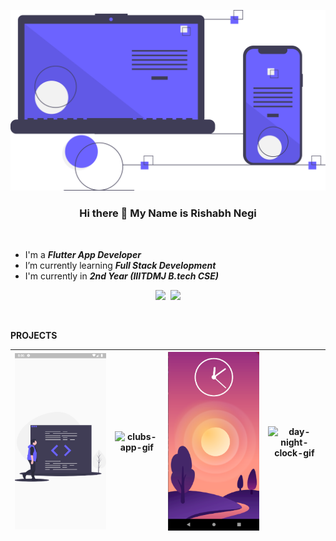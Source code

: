 ![Banner](https://github.com/Rishabh-Negi/project_gallery/blob/master/banner.svg?raw=true)

<h3><p align="center">Hi there 👋 My Name is Rishabh Negi</p></h3>
<br>

- I'm a ***Flutter App Developer***
- I’m currently learning ***Full Stack Development***
- I'm currently in ***2nd Year (IIITDMJ B.tech CSE)***

<p align="center">
<a href="https://www.instagram.com/rishabh_negi_04/"><img height="30" src="https://github.com/WaylonWalker/WaylonWalker/blob/main/icon/instagram.jpg?raw=true"></a>
&nbsp;<a href="https://www.linkedin.com/in/rishabh-negi-6413b91b4/"><img height="30" src="https://github.com/WaylonWalker/WaylonWalker/blob/main/icon/linkedin.png?raw=true"></a>
</p>

<br>

**PROJECTS**

|![clubs-app-photo](https://github.com/Rishabh-Negi/project_gallery/blob/master/clubs/technical.PNG?raw=true) |![clubs-app-gif](https://github.com/Rishabh-Negi/project_gallery/blob/master/clubs/clubs.gif?raw=true) |![day-night-clock](https://github.com/Rishabh-Negi/project_gallery/blob/master/clock/day.PNG?raw=true) |![day-night-clock-gif](https://github.com/Rishabh-Negi/project_gallery/blob/master/clock/clock.gif?raw=true)|
|---|----|----|----|


<!-- 
**SKILLS:**
- Dart
- Java
- C++/C
- Python
- HTML
- CSS
- JAVASCRIPT
- SQL
- SQLITE
- MONGODB
- REST API
- FIREBASE
- HIVE -->

<!-- uncomment this for banner for contact me
<img src="https://drive.google.com/uc?export=view&id=1VJoJcKf-2k-wtNTMpz00G3tSOm9nklJf" style="width: 100%; height: 40%" title="banner" /> -->


<!-- uncomment this to add card to display github content
<br>
<br>

<p align="center">
<img align="center" src="https://github-readme-stats.vercel.app/api/?username=Rishabh-Negi&count_private=true&show_icons=true&theme=tokyonight" />
</p> -->